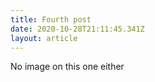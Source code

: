 ```yaml
---
title: Fourth post
date: 2020-10-28T21:11:45.341Z
layout: article
---
```

No image on this one either